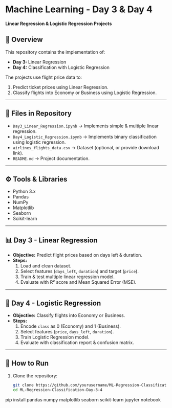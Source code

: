 # Machine Learning - Day 3 & Day 4  
**Linear Regression & Logistic Regression Projects**  

## 📌 Overview
This repository contains the implementation of:
- **Day 3:** Linear Regression  
- **Day 4:** Classification with Logistic Regression  

The projects use flight price data to:
1. Predict ticket prices using Linear Regression.
2. Classify flights into Economy or Business using Logistic Regression.

---

## 📂 Files in Repository
- `Day3_Linear_Regression.ipynb` → Implements simple & multiple linear regression.
- `Day4_Logistic_Regression.ipynb` → Implements binary classification using logistic regression.
- `airlines_flights_data.csv` → Dataset (optional, or provide download link).
- `README.md` → Project documentation.

---

## ⚙️ Tools & Libraries
- Python 3.x
- Pandas
- NumPy
- Matplotlib
- Seaborn
- Scikit-learn

---

## 📊 Day 3 - Linear Regression
- **Objective:** Predict flight prices based on days left & duration.
- **Steps:**
  1. Load and clean dataset.
  2. Select features (`days_left`, `duration`) and target (`price`).
  3. Train & test multiple linear regression model.
  4. Evaluate with R² score and Mean Squared Error (MSE).

---

## 🧠 Day 4 - Logistic Regression
- **Objective:** Classify flights into Economy or Business.
- **Steps:**
  1. Encode `class` as 0 (Economy) and 1 (Business).
  2. Select features (`price`, `days_left`, `duration`).
  3. Train Logistic Regression model.
  4. Evaluate with classification report & confusion matrix.

---

## 🚀 How to Run
1. Clone the repository:
   ```bash
   git clone https://github.com/yourusername/ML-Regression-Classification-Day-3-4.git
   cd ML-Regression-Classification-Day-3-4
pip install pandas numpy matplotlib seaborn scikit-learn
jupyter notebook
